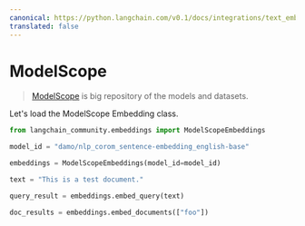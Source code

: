 ```yaml
---
canonical: https://python.langchain.com/v0.1/docs/integrations/text_embedding/modelscope_hub
translated: false
---
```


# ModelScope

>[ModelScope](https://www.modelscope.cn/home) is big repository of the models and datasets.

Let's load the ModelScope Embedding class.

```python
from langchain_community.embeddings import ModelScopeEmbeddings
```

```python
model_id = "damo/nlp_corom_sentence-embedding_english-base"
```

```python
embeddings = ModelScopeEmbeddings(model_id=model_id)
```

```python
text = "This is a test document."
```

```python
query_result = embeddings.embed_query(text)
```

```python
doc_results = embeddings.embed_documents(["foo"])
```